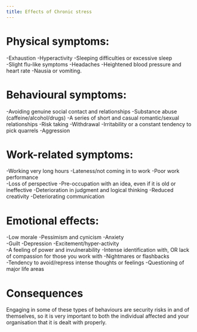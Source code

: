 ```yaml
---
title: Effects of Chronic stress
---
```

# Physical symptoms:
-Exhaustion
-Hyperactivity
-Sleeping difficulties or excessive sleep
<Br>
-Slight flu-like symptoms
-Headaches
-Heightened blood pressure and heart rate
-Nausia or vomiting.
<br>
# Behavioural symptoms:
-Avoiding genuine social contact and relationships
-Substance abuse (caffeine/alcohol/drugs)
-A series of short and casual romantic/sexual relationships
-Risk taking
-Withdrawal
-Irritability or a constant tendency to pick quarrels
-Aggression
<br>
# Work-related symptoms:
-Working very long hours
-Lateness/not coming in to work
-Poor work performance
<br>
-Loss of perspective
-Pre-occupation with an idea, even if it is old or ineffective
-Deterioration in judgment and logical thinking
-Reduced creativity
-Deteriorating communication
<br>
# Emotional effects:
-Low morale
-Pessimism and cynicism
-Anxiety
<br>
-Guilt
-Depression
-Excitement/hyper-activity
<br>
-A feeling of power and invulnerability
-Intense identification with, OR lack of compassion for those you work with
-Nightmares or flashbacks
<br>
-Tendency to avoid/repress intense thoughts or feelings
-Questioning of major life areas
<br>
# Consequences
Engaging in some of these types of behaviours are security risks in and of themselves, so it is very important to both the individual affected and your organisation that it is dealt with properly. 
